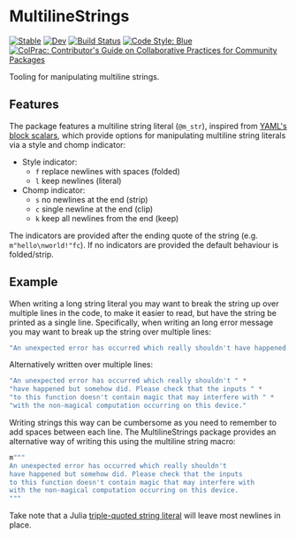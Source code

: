 # MultilineStrings

[![Stable](https://img.shields.io/badge/docs-stable-blue.svg)](https://invenia.github.io/MultilineStrings.jl/stable)
[![Dev](https://img.shields.io/badge/docs-dev-blue.svg)](https://invenia.github.io/MultilineStrings.jl/dev)
[![Build Status](https://travis-ci.com/invenia/MultilineStrings.jl.svg?branch=master)](https://travis-ci.com/invenia/MultilineStrings.jl)
[![Code Style: Blue](https://img.shields.io/badge/code%20style-blue-4495d1.svg)](https://github.com/invenia/BlueStyle)
[![ColPrac: Contributor's Guide on Collaborative Practices for Community Packages](https://img.shields.io/badge/ColPrac-Contributor's%20Guide-blueviolet)](https://github.com/SciML/ColPrac)

Tooling for manipulating multiline strings.

## Features

The package features a multiline string literal (`@m_str`), inspired from [YAML's block scalars](https://yaml-multiline.info/), which provide options for manipulating multiline string literals via a style and chomp indicator:

- Style indicator:
    - `f` replace newlines with spaces (folded)
    - `l` keep newlines (literal)
- Chomp indicator:
    - `s` no newlines at the end (strip)
    - `c` single newline at the end (clip)
    - `k` keep all newlines from the end (keep)

The indicators are provided after the ending quote of the string (e.g. `m"hello\nworld!"fc`).
If no indicators are provided the default behaviour is folded/strip.

## Example

When writing a long string literal you may want to break the string up over multiple lines in the code, to make it easier to read, but have the string be printed as a single line.
Specifically, when writing an long error message you may want to break up the string over multiple lines:

```julia
"An unexpected error has occurred which really shouldn't have happened but somehow did. Please check that the inputs to this function doesn't contain magic that may interfere with with the non-magical computation occurring on this device."
```

Alternatively written over multiple lines:

```julia
"An unexpected error has occurred which really shouldn't " *
"have happened but somehow did. Please check that the inputs " *
"to this function doesn't contain magic that may interfere with " *
"with the non-magical computation occurring on this device."
```

Writing strings this way can be cumbersome as you need to remember to add spaces between each line.
The MultilineStrings package provides an alternative way of writing this using the multiline string macro:

```julia
m"""
An unexpected error has occurred which really shouldn't
have happened but somehow did. Please check that the inputs
to this function doesn't contain magic that may interfere with
with the non-magical computation occurring on this device.
"""
```

Take note that a Julia [triple-quoted string literal](https://docs.julialang.org/en/v1/manual/strings/#Triple-Quoted-String-Literals) will leave most newlines in place.